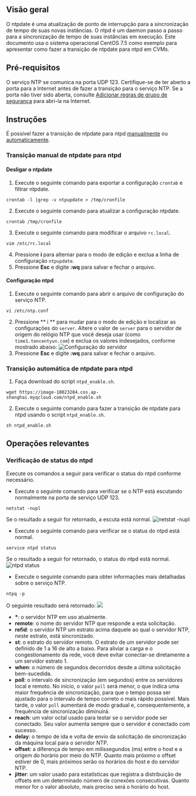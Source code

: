 ## Visão geral

O ntpdate é uma atualização de ponto de interrupção para a sincronização de tempo de suas novas instâncias. O ntpd é um daemon passo a passo para a sincronização de tempo de suas instâncias em execução. Este documento usa o sistema operacional CentOS 7.5 como exemplo para apresentar como fazer a transição de ntpdate para ntpd em CVMs.

## Pré-requisitos
O serviço NTP se comunica na porta UDP 123. Certifique-se de ter aberto a porta para a Internet antes de fazer a transição para o serviço NTP.
Se a porta não tiver sido aberta, consulte [Adicionar regras de grupo de segurança](https://intl.cloud.tencent.com/document/product/213/34272) para abri-la na Internet.

## Instruções
É possível fazer a transição de ntpdate para ntpd [manualmente](#manual) ou [automaticamente](#automatic).
<span id="manual"></span>
### Transição manual de ntpdate para ntpd
#### Desligar o ntpdate
1. Execute o seguinte comando para exportar a configuração `crontab` e filtrar ntpdate.
```
crontab -l |grep -v ntpupdate > /tmp/cronfile
```
2. Execute o seguinte comando para atualizar a configuração ntpdate.
```
crontab /tmp/cronfile
```
3. Execute o seguinte comando para modificar o arquivo `rc.local`.
```
vim /etc/rc.local
```
4. Pressione **i** para alternar para o modo de edição e exclua a linha de configuração `ntpupdate`.
5. Pressione **Esc** e digite **:wq** para salvar e fechar o arquivo.

#### Configuração ntpd
1. Execute o seguinte comando para abrir o arquivo de configuração do serviço NTP.
```
vi /etc/ntp.conf
```
2. Pressione ** i ** para mudar para o modo de edição e localizar as configurações do `server`. Altere o valor de `server` para o servidor de origem do relógio NTP que você deseja usar (como `time1.tencentyun.com`) e exclua os valores indesejados, conforme mostrado abaixo:
![Configuração do servidor](https://main.qcloudimg.com/raw/643dc5bbd2a42307ec10b5d38f756dda.png)
3. Pressione **Esc** e digite **:wq** para salvar e fechar o arquivo.

<span id="automatic"></span>
### Transição automática de ntpdate para ntpd
1. Faça download do script `ntpd_enable.sh`.
```
wget https://image-10023284.cos.ap-shanghai.myqcloud.com/ntpd_enable.sh
```
2. Execute o seguinte comando para fazer a transição de ntpdate para ntpd usando o script `ntpd_enable.sh`.
```
sh ntpd_enable.sh
```

## Operações relevantes
### Verificação de status do ntpd
Execute os comandos a seguir para verificar o status do ntpd conforme necessário.
- Execute o seguinte comando para verificar se o NTP está escutando normalmente na porta de serviço UDP 123.
```
netstat -nupl
```
Se o resultado a seguir for retornado, a escuta está normal.
![netstat -nupl](https://main.qcloudimg.com/raw/d7da764d05135959154920b81fa9f1e4.png)
- Execute o seguinte comando para verificar se o status do ntpd está normal.
```
service ntpd status
```
Se o resultado a seguir for retornado, o status do ntpd está normal.
![ntpd status](https://main.qcloudimg.com/raw/321e56d0f7797f382d9f6903c0315f96.png)

- Execute o seguinte comando para obter informações mais detalhadas sobre o serviço NTP.
```
ntpq -p
```
O seguinte resultado será retornado:
![](https://main.qcloudimg.com/raw/ca9ef4caf98b49ed2c9110198a66e7c3.png)
 - **\***: o servidor NTP em uso atualmente.
 - **remote**: o nome do servidor NTP que responde a esta solicitação.
 - **refid**: o servidor NTP um estrato acima daquele ao qual o servidor NTP, neste estrato, está sincronizado.
 - **st**: o estrato do servidor remoto. O estrato de um servidor pode ser definido de 1 a 16 de alto a baixo. Para aliviar a carga e o congestionamento da rede, você deve evitar conectar-se diretamente a um servidor estrato 1.
 - **when**: o número de segundos decorridos desde a última solicitação bem-sucedida.
 - **poll**: o intervalo de sincronização (em segundos) entre os servidores local e remoto. No início, o valor `poll` será menor, o que indica uma maior frequência de sincronização, para que o tempo possa ser ajustado para o intervalo de tempo correto o mais rápido possível. Mais tarde, o valor `poll` aumentará de modo gradual e, consequentemente, a frequência de sincronização diminuirá.
 - **reach**: um valor octal usado para testar se o servidor pode ser conectado. Seu valor aumenta sempre que o servidor é conectado com sucesso.
 - **delay**: o tempo de ida e volta de envio da solicitação de sincronização da máquina local para o servidor NTP.
 - **offset**: a diferença de tempo em milissegundos (ms) entre o host e a origem do horário por meio do NTP. Quanto mais próximo o offset estiver de 0, mais próximos serão os horários do host e do servidor NTP.
 - **jitter**: um valor usado para estatísticas que registra a distribuição de offsets em um determinado número de conexões consecutivas. Quanto menor for o valor absoluto, mais preciso será o horário do host.
